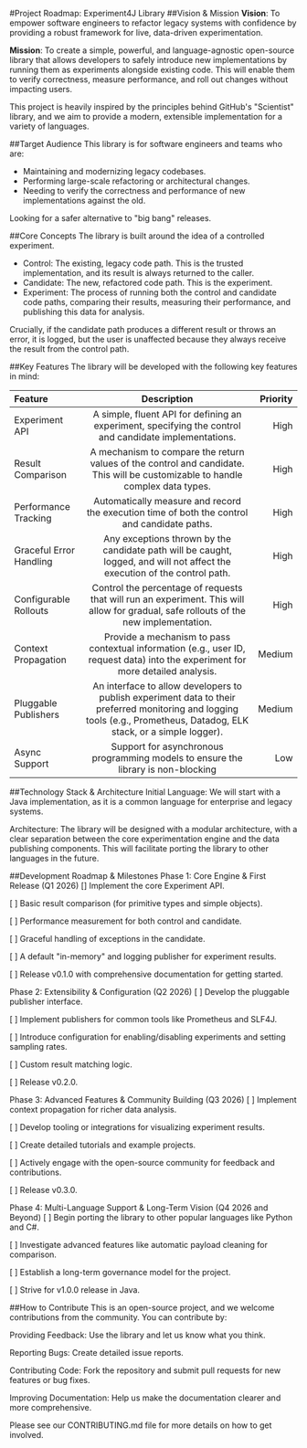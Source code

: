 #Project Roadmap: Experiment4J Library
##Vision & Mission
**Vision**: To empower software engineers to refactor legacy systems with confidence by providing a robust framework for live, data-driven experimentation. 

**Mission**: To create a simple, powerful, and language-agnostic open-source library that allows developers to safely introduce new implementations by running them as experiments alongside existing code. This will enable them to verify correctness, measure performance, and roll out changes without impacting users.

This project is heavily inspired by the principles behind GitHub's "Scientist" library, and we aim to provide a modern, extensible implementation for a variety of languages.

##Target Audience
   This library is for software engineers and teams who are:

- Maintaining and modernizing legacy codebases.
- Performing large-scale refactoring or architectural changes.
- Needing to verify the correctness and performance of new implementations against the old.

Looking for a safer alternative to "big bang" releases.

##Core Concepts
   The library is built around the idea of a controlled experiment.

- Control: The existing, legacy code path. This is the trusted implementation, and its result is always returned to the caller.
- Candidate: The new, refactored code path. This is the experiment.
- Experiment: The process of running both the control and candidate code paths, comparing their results, measuring their performance, and publishing this data for analysis.

Crucially, if the candidate path produces a different result or throws an error, it is logged, but the user is unaffected because they always receive the result from the control path.

##Key Features
   The library will be developed with the following key features in mind:

 | Feature | Description | Priority |
 | :-------| :------:    | -------: |
 | Experiment API  | A simple, fluent API for defining an experiment, specifying the control and candidate implementations.  | High  |
 | Result Comparison | A mechanism to compare the return values of the control and candidate. This will be customizable to handle complex data types.     | High    |
 | Performance Tracking | Automatically measure and record the execution time of both the control and candidate paths. | High
 | Graceful Error Handling | Any exceptions thrown by the candidate path will be caught, logged, and will not affect the execution of the control path. | High
 | Configurable Rollouts | Control the percentage of requests that will run an experiment. This will allow for gradual, safe rollouts of the new implementation. | High
 | Context Propagation | Provide a mechanism to pass contextual information (e.g., user ID, request data) into the experiment for more detailed analysis. | Medium 
 | Pluggable Publishers | An interface to allow developers to publish experiment data to their preferred monitoring and logging tools (e.g., Prometheus, Datadog, ELK stack, or a simple logger). | Medium
 | Async Support | Support for asynchronous programming models to ensure the library is non-blocking | Low

##Technology Stack & Architecture
   Initial Language: We will start with a Java implementation, as it is a common language for enterprise and legacy systems.

Architecture: The library will be designed with a modular architecture, with a clear separation between the core experimentation engine and the data publishing components. This will facilitate porting the library to other languages in the future.

##Development Roadmap & Milestones
   Phase 1: Core Engine & First Release (Q1 2026)
   [] Implement the core Experiment API.

[ ] Basic result comparison (for primitive types and simple objects).

[ ] Performance measurement for both control and candidate.

[ ] Graceful handling of exceptions in the candidate.

[ ] A default "in-memory" and logging publisher for experiment results.

[ ] Release v0.1.0 with comprehensive documentation for getting started.

Phase 2: Extensibility & Configuration (Q2 2026)
[ ] Develop the pluggable publisher interface.

[ ] Implement publishers for common tools like Prometheus and SLF4J.

[ ] Introduce configuration for enabling/disabling experiments and setting sampling rates.

[ ] Custom result matching logic.

[ ] Release v0.2.0.

Phase 3: Advanced Features & Community Building (Q3 2026)
[ ] Implement context propagation for richer data analysis.

[ ] Develop tooling or integrations for visualizing experiment results.

[ ] Create detailed tutorials and example projects.

[ ] Actively engage with the open-source community for feedback and contributions.

[ ] Release v0.3.0.

Phase 4: Multi-Language Support & Long-Term Vision (Q4 2026 and Beyond)
[ ] Begin porting the library to other popular languages like Python and C#.

[ ] Investigate advanced features like automatic payload cleaning for comparison.

[ ] Establish a long-term governance model for the project.

[ ] Strive for v1.0.0 release in Java.

##How to Contribute
   This is an open-source project, and we welcome contributions from the community. You can contribute by:

Providing Feedback: Use the library and let us know what you think.

Reporting Bugs: Create detailed issue reports.

Contributing Code: Fork the repository and submit pull requests for new features or bug fixes.

Improving Documentation: Help us make the documentation clearer and more comprehensive.

Please see our CONTRIBUTING.md file for more details on how to get involved.